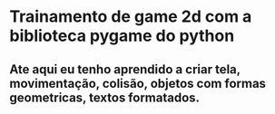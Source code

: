 # Trainamento de game 2d com a biblioteca pygame do python

## Ate aqui eu tenho aprendido a criar tela, movimentação, colisão, objetos com formas geometricas, textos formatados.
